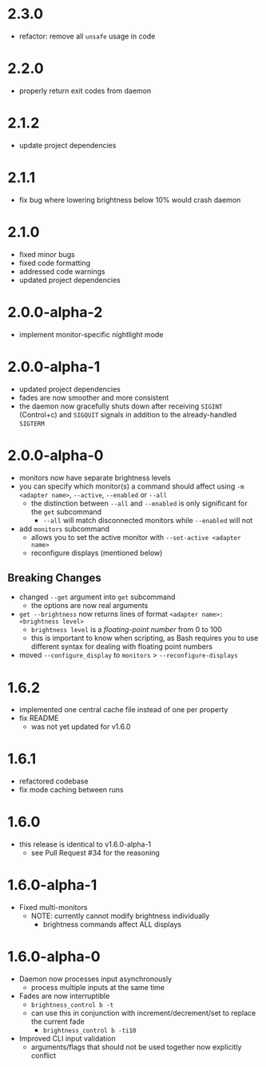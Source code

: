 # 2.3.0
- refactor: remove all `unsafe` usage in code

# 2.2.0
- properly return exit codes from daemon

# 2.1.2
- update project dependencies

# 2.1.1
- fix bug where lowering brightness below 10% would crash daemon

# 2.1.0
- fixed minor bugs
- fixed code formatting
- addressed code warnings
- updated project dependencies

# 2.0.0-alpha-2
- implement monitor-specific nightlight mode

# 2.0.0-alpha-1
- updated project dependencies
- fades are now smoother and more consistent
- the daemon now gracefully shuts down after receiving `SIGINT` (Control+c) and `SIGQUIT` signals in addition to the already-handled `SIGTERM`

# 2.0.0-alpha-0
- monitors now have separate brightness levels
- you can specify which monitor(s) a command should affect using `-m <adapter name>`, `--active`, `--enabled` or `--all`
    - the distinction between `--all` and `--enabled` is only significant for the `get` subcommand
        - `--all` will match disconnected monitors while `--enabled` will not
- add `monitors` subcommand
    - allows you to set the active monitor with `--set-active <adapter name>`
    - reconfigure displays (mentioned below)

## Breaking Changes
- changed `--get` argument into `get` subcommand
    - the options are now real arguments
- `get --brightness` now returns lines of format `<adapter name>: <brightness level>`
    - `brightness level` is a _floating-point number_ from 0 to 100
    - this is important to know when scripting, as Bash requires you to use different syntax for dealing with floating point numbers
- moved `--configure_display` to `monitors` > `--reconfigure-displays`

# 1.6.2
* implemented one central cache file instead of one per property
* fix README
  * was not yet updated for v1.6.0

# 1.6.1
* refactored codebase
* fix mode caching between runs

# 1.6.0
* this release is identical to v1.6.0-alpha-1
  * see Pull Request #34 for the reasoning

# 1.6.0-alpha-1
* Fixed multi-monitors
  * NOTE: currently cannot modify brightness individually
    * brightness commands affect ALL displays

# 1.6.0-alpha-0
* Daemon now processes input asynchronously
  * process multiple inputs at the same time
* Fades are now interruptible
  * `brightness_control b -t`
  * can use this in conjunction with increment/decrement/set to replace the current fade
    * `brightness_control b -ti10`
* Improved CLI input validation
  * arguments/flags that should not be used together now explicitly conflict
